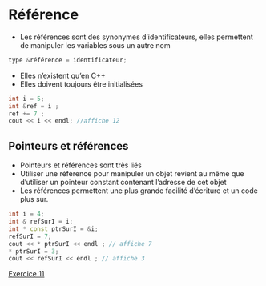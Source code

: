 # Référence

* Les références sont des synonymes d’identificateurs, elles permettent de manipuler les variables sous un autre nom

``` c++
type &référence = identificateur;
```

* Elles n’existent qu’en C++
* Elles doivent toujours être initialisées

``` c++
int i = 5;
int &ref = i ;
ref += 7 ;
cout << i << endl; //affiche 12
```

## Pointeurs et références

* Pointeurs et références sont très liés
* Utiliser une référence pour manipuler un objet revient au même que d’utiliser un pointeur constant contenant l’adresse de cet objet
* Les références permettent une plus grande facilité d’écriture et un code plus sur.

``` c++
int i = 4;
int & refSurI = i;
int * const ptrSurI = &i;
refSurI = 7;
cout << * ptrSurI << endl ; // affiche 7
* ptrSurI = 3;
cout << refSurI << endl ; // affiche 3
```

[Exercice 11](../Exercices/Exercice11/README.md)


